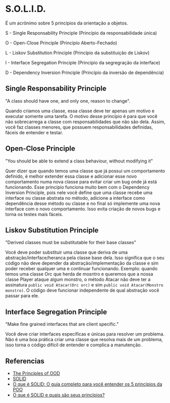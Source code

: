 # S.O.L.I.D.

É um acrônimo sobre 5 princípios da orientação a objetos.

S - Single Responsability Principle (Princípio da responsabilidade única)

O - Open-Close Principle (Princípio Aberto-Fechado)

L - Liskov Substitution Principle (Princípio da substituição de Liskov)

I - Interface Segregation Principle (Princípio da segregração da interface)

D - Dependency Inversion Principle (Princípio da inversão de dependência)


## Single Responsability Principle

"A class should have one, and only one, reason to change".

Quando criamos uma classe, essa classe deve ter apenas um motivo e executar somente uma tarefa. O motivo desse princípio é para que você não sobrecarrega a classe com responsabilidades que não são dela. Assim, você faz classes menores, que possuem responsabilidades definidas, fáceis de entender e testar.

## Open-Close Principle

"You should be able to extend a class behaviour, without modifying it"

Quer dizer que quando temos uma classe que já possui um comportamento definido, é melhor extender essa classe e adicionar esse novo comportamento numa nova classe para evitar criar um bug onde já está funcionando. Esse princípio funciona muito bem com o Dependency Inversion Principle, pois nele você define que uma classe recebe uma interface ou classe abstrata no método, adicione a interface como dependência desse método ou classe e no final só implemente uma nova interface com o novo comportamento. Isso evita criação de novos bugs e torna os testes mais fáceis.

## Liskov Substitution Principle

"Derived classes must be substitutable for their base classes"

Você deve poder substituir uma classe que deriva de uma abstração/interface/heranca pela classe base dela. Isso significa que o seu código não deve depender da abstração/implementação da classe e sim poder receber qualquer uma e continuar funcionando. Exemplo: quando temos uma classe Orc que herda de mosntro e queremos que a nossa classe Player ataque algum monstro, o método Atacar não deve ter a assinatura ``public void Atacar(Orc orc)`` e sim ``public void Atacar(Monstro monstro)``. O código deve funcionar independente de qual abstração você passar para ele.

## Interface Segregation Principle

"Make fine grained interfaces that are client specific."

Você deve criar interfaces específicas e únicas para resolver um problema. Não é uma boa prática criar uma classe que resolva mais de um problema, isso torna o código difícil de entender e complica a manutenção.


## Referencias

- [The Principles of OOD](http://butunclebob.com/ArticleS.UncleBob.PrinciplesOfOod)
- [SOLID](https://pt.wikipedia.org/wiki/SOLID)
- [O que é SOLID: O guia completo para você entender os 5 princípios da POO](https://medium.com/desenvolvendo-com-paixao/o-que-%C3%A9-solid-o-guia-completo-para-voc%C3%AA-entender-os-5-princ%C3%ADpios-da-poo-2b937b3fc530)
- [O que é SOLID e quais são seus princípios?](https://luby.com.br/desenvolvimento/software/conceitos/o-que-e-solid/)
